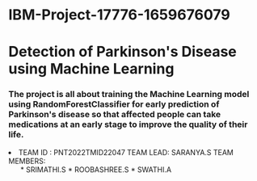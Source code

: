 # IBM-Project-17776-1659676079

# Detection of Parkinson's Disease using Machine Learning

### The project is all about training the Machine Learning model using RandomForestClassifier for early prediction of Parkinson's disease so that affected people can take medications at an early stage to improve the quality of their life.

<li>
      TEAM ID : PNT2022TMID22047
      TEAM LEAD: SARANYA.S
      TEAM MEMBERS:
      <ul> 
       * SRIMATHI.S
       * ROOBASHREE.S
       * SWATHI.A
      </ul>
</li>

